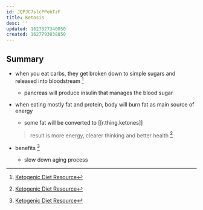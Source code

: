 ```yaml
---
id: JQPJC7slcPPebTzF
title: Ketosis
desc: ''
updated: 1627827340050
created: 1627793038850
---
```


## Summary
- when you eat carbs, they get broken down to simple sugars and released into bloodstream [^1]
  - pancreas will produce insulin that manages the blood sugar
- when eating mostly fat and protein, body will burn fat as main source of energy
  - some fat will be converted to [[r.thing.ketones]] 
  > result is more energy, clearer thinking and better health [^1]

- benefits [^1]
  - slow down aging process


<!-- -->
[^0]: [Dom D'Agostino on Fasting, Ketosis, and the End of Cancer (#117)](https://tim.blog/2015/11/03/dominic-dagostino/)
[^1]: [Ketogenic Diet Resource](https://www.ketogenic-diet-resource.com/)
[^2]: [Modified Atkins Diet](https://www.epilepsy.com/learn/treating-seizures-and-epilepsy/dietary-therapies/modified-atkins-diet)
